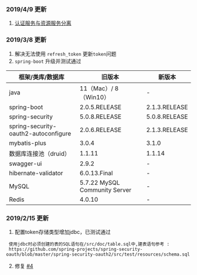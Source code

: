 
### 2019/4/9 更新
1. [认证服务与资源服务分离](https://github.com/LookBackInTheRain/oauth-boot-up)
### 2019/3/8 更新
1. 解决无法使用 `refresh_token` 更新`token`问题 
2. `spring-boot` 升级并测试通过

|框架/类库/数据库|   旧版本 | 新版本|
|--|--|--|
|java|11（Mac）/ 8（Win10）| - |
| spring-boot | 2.0.5.RELEASE | 2.1.3.RELEASE |
|spring-security|5.0.8.RELEASE | 5.0.8.RELEASE |
|spring-security-oauth2-autoconfigure|2.0.6.RELEASE| 2.1.3.RELEASE |
|mybatis-plus|3.0.4| 3.1.0 |
|数据库连接池（druid）|1.1.11| 1.1.14 |
|swagger-ui|2.9.2| - |
|hibernate-validator|6.0.13.Final| - |
|MySQL|5.7.22 MySQL Community Server| - |
|Redis|4.0.10| - |

### 2019/2/15 更新 
1. 配置token存储类型增加jdbc，已测试通过
 ```
  使用jdbc时必须创建的表的SQL语句在/src/doc/table.sql中,建表语句参考 :
  https://github.com/spring-projects/spring-security-oauth/blob/master/spring-security-oauth2/src/test/resources/schema.sql
 ```
2. 修复 [#4](https://github.com/LookBackInTheRain/oauth-boot/issues/4)
